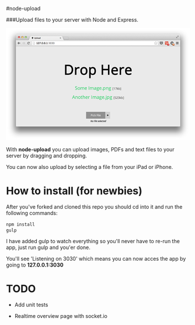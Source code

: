 #node-upload

###Upload files to your server with Node and Express.

<p style="text-align: center">
<img src="screenshot.png">
</p>

With **node-upload** you can upload images, PDFs and text files to your server by dragging and dropping. 

You can now also upload by selecting a file from your
iPad or iPhone.

# How to install (for newbies)

After you've forked and cloned this repo you should cd into it and run the following commands:

```
npm install 
gulp
```

I have added gulp to watch everything so you'll never have to re-run the app, just run gulp and you'er done.

You'll see 'Listening on 3030' which means you can now acces the app by going to **127.0.0.1:3030**


# TODO

* Add unit tests

* Realtime overview page with socket.io
